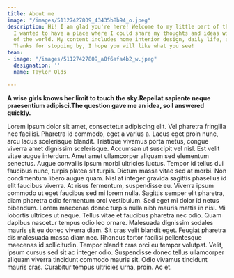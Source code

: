 ```yaml
---
title: About me
image: "/images/51127427809_43435b8b94_o.jpeg"
description: Hi! I am glad you're here! Welcome to my little part of the internet.
  I wanted to have a place where I could share my thoughts and ideas with the rest
  of the world. My content includes home interior design, daily life, and family.
  Thanks for stopping by, I hope you will like what you see!
team:
- image: "/images/51127427809_a0f6afa4b2_w.jpeg"
  designation: ''
  name: Taylor Olds

---
```

**A wise girls knows her limit to touch the sky.Repellat sapiente neque praesentium adipisci.The question gave me an idea, so I answered quickly.**

Lorem ipsum dolor sit amet, consectetur adipiscing elit. Vel pharetra fringilla nec facilisi. Pharetra id commodo, eget a varius a. Lacus eget proin nunc, arcu lacus scelerisque blandit. Tristique vivamus porta metus, congue viverra amet dignissim scelerisque. Accumsan ut suscipit vel nisl. Est velit vitae augue interdum. Amet amet ullamcorper aliquam sed elementum senectus. Augue convallis ipsum morbi ultricies luctus. Tempor id tellus dui faucibus nunc, turpis platea sit turpis.
Dictum massa vitae sed at morbi. Non condimentum libero augue quam. Nisl at integer gravida sagittis phasellus id elit faucibus viverra. At risus fermentum, suspendisse eu. Viverra ipsum commodo ut eget faucibus sed mi lorem nulla. Sagittis semper elit pharetra, diam pharetra odio fermentum orci vestibulum. Sed eget mi dolor id netus bibendum. Lorem maecenas donec turpis nulla nibh mauris mattis in nisl. Mi lobortis ultrices ut neque. Tellus vitae et faucibus pharetra nec odio. Quam dapibus nascetur tempus odio leo ornare. Malesuada dignissim sodales mauris sit eu donec viverra diam. Sit cras velit blandit eget. Feugiat pharetra dis malesuada massa diam nec.
Rhoncus tortor facilisi pellentesque maecenas id sollicitudin. Tempor blandit cras orci eu tempor volutpat. Velit, ipsum cursus sed sit ac integer odio. Suspendisse donec tellus ullamcorper aliquam viverra tincidunt commodo mauris sit. Odio vivamus tincidunt mauris cras. Curabitur tempus ultricies urna, proin. Ac et.